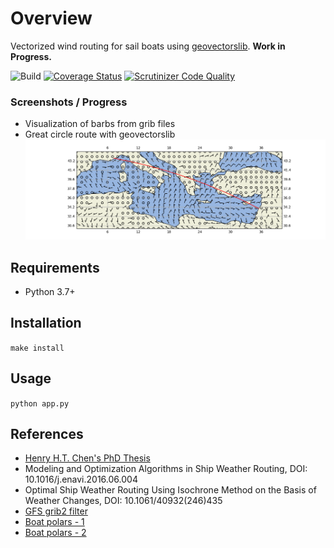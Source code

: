 # Overview

Vectorized wind routing for sail boats using [geovectorslib](https://github.com/omdv/geovectors). **Work in Progress.**

![Build](https://github.com/omdv/wind-router/workflows/Build/badge.svg)
[![Coverage Status](https://img.shields.io/coveralls/omdv/wind-router/master.svg)](https://coveralls.io/r/omdv/wind-router)
[![Scrutinizer Code Quality](https://img.shields.io/scrutinizer/g/omdv/wind-router.svg)](https://scrutinizer-ci.com/g/omdv/wind-router/?branch=master)

### Screenshots / Progress

- Visualization of barbs from grib files
- Great circle route with geovectorslib
![Pages](https://github.com/omdv/wind-router/blob/master/screenshots/map.png)


## Requirements
* Python 3.7+

## Installation
`make install`

## Usage
`python app.py`

## References
- [Henry H.T. Chen's PhD Thesis](http://resolver.tudelft.nl/uuid:a6112879-4298-40a6-91c7-d9a431a674c7)
- Modeling and Optimization Algorithms in Ship Weather Routing, DOI: 10.1016/j.enavi.2016.06.004
- Optimal Ship Weather Routing Using Isochrone Method on the Basis of Weather Changes, DOI: 10.1061/40932(246)435 
- [GFS grib2 filter](https://nomads.ncep.noaa.gov/)
- [Boat polars - 1](https://jieter.github.io/orc-data/site/)
- [Boat polars - 2](https://l-36.com/polar_polars.php)